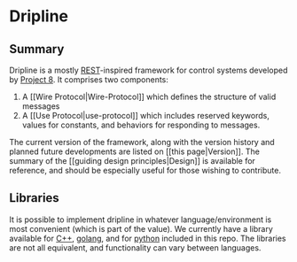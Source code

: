 # Dripline

## Summary

Dripline is a mostly [REST](https://ics.uci.edu/~fielding/pubs/dissertation/rest_arch_style.htm)-inspired framework for control systems developed by [Project 8](http://www.project8.org).
It comprises two components:  

1. A [[Wire Protocol|Wire-Protocol]] which defines the structure of valid messages
2. A [[Use Protocol|use-protocol]] which includes reserved keywords, values for constants, and behaviors for responding to messages.

The current version of the framework, along with the version history and planned future developments are listed on [[this page|Version]].  The summary of the [[guiding design principles|Design]] is available for reference, and should be especially useful for those wishing to contribute.

## Libraries
It is possible to implement dripline in whatever language/environment is most convenient (which is part of the value). We currently have a library available for [C++](https://github.com/project8/dripline/tree/develop/cpp), [golang](https://github.com/project8/dripline/tree/develop/go), and for [python](https://github.com/project8/dripline/tree/develop/python) included in this repo.  The libraries are not all equivalent, and functionality can vary between languages.
